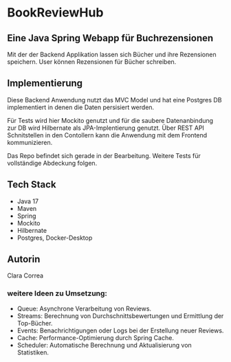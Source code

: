 # BookReviewHub
## Eine Java Spring Webapp für Buchrezensionen

Mit der der Backend Applikation lassen sich Bücher und ihre Rezensionen speichern.
User können Rezensionen für Bücher schreiben.

## Implementierung

Diese Backend Anwendung nutzt das MVC Model
und hat eine Postgres DB implementiert in denen die Daten persisiert werden.

Für Tests wird hier Mockito genutzt und für die saubere Datenanbindung zur DB
wird Hilbernate als JPA-Implentierung genutzt.
Über REST API Schnitstellen in den Contollern kann die Anwendung mit dem Frontend kommunizieren.

Das Repo befindet sich gerade in der Bearbeitung. Weitere Tests für vollständige Abdeckung folgen.

## Tech Stack
- Java 17
- Maven
- Spring
- Mockito
- Hilbernate
- Postgres, Docker-Desktop

## Autorin
Clara Correa


### weitere Ideen zu Umsetzung:

- Queue: Asynchrone Verarbeitung von Reviews.
- Streams: Berechnung von Durchschnittsbewertungen und Ermittlung der Top-Bücher.
- Events: Benachrichtigungen oder Logs bei der Erstellung neuer Reviews.
- Cache: Performance-Optimierung durch Spring Cache.
- Scheduler: Automatische Berechnung und Aktualisierung von Statistiken.